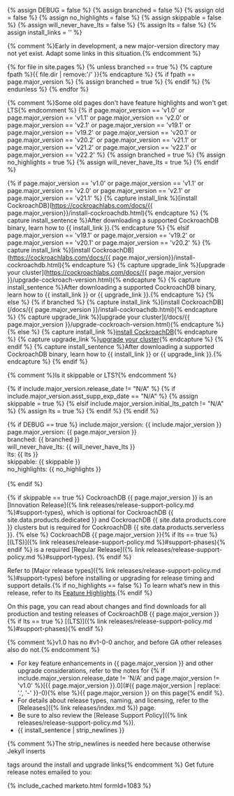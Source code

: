 {% assign DEBUG = false %}
{% assign branched = false %}
{% assign old = false %}
{% assign no_highlights = false %}
{% assign skippable = false %}
{% assign will_never_have_lts = false %}
{% assign lts = false %}
{% assign install_links = '' %}

{% comment %}Early in development, a new major-version directory may not
             yet exist. Adapt some links in this situation.{% endcomment %}

{% for file in site.pages %}
  {% unless branched == true %}
    {% capture fpath %}{{ file.dir | remove:'/' }}{% endcapture %}
    {% if fpath == page.major_version %}
      {% assign branched = true %}
    {% endif %}
  {% endunless %}
{% endfor %}

{% comment %}Some old pages don't have feature highlights and won't get LTS{% endcomment %}
{% if page.major_version == 'v1.0' or
      page.major_version == 'v1.1' or
      page.major_version == 'v2.0' or
      page.major_version == 'v2.1' or
      page.major_version == 'v19.1' or
      page.major_version == 'v19.2' or
      page.major_version == 'v20.1' or
      page.major_version == 'v20.2' or
      page.major_version == 'v21.1' or
      page.major_version == 'v21.2' or
      page.major_version == 'v22.1' or
      page.major_version == 'v22.2' %}
  {% assign branched = true %}
  {% assign no_highlights = true %}
  {% assign will_never_have_lts = true %}
{% endif %}

{% if page.major_version == 'v1.0' or page.major_version == 'v1.1' or page.major_version == 'v2.0' or page.major_version == 'v2.1' or page.major_version == 'v21.1' %}
  {% capture install_link %}[install CockroachDB](https://cockroachlabs.com/docs/{{ page.major_version}}/install-cockroachdb.html){% endcapture %}
  {% capture install_sentence %}After downloading a supported CockroachDB binary, learn how to {{ install_link }}.{% endcapture %}
{% elsif page.major_version == 'v19.1' or page.major_version == 'v19.2' or page.major_version == 'v20.1' or page.major_version == 'v20.2' %}
  {% capture install_link %}[install CockroachDB](https://cockroachlabs.com/docs/{{ page.major_version}}/install-cockroachdb.html){% endcapture %}
  {% capture upgrade_link %}[upgrade your cluster](https://cockroachlabs.com/docs/{{ page.major_version }}/upgrade-cockroach-version.html){% endcapture %}
  {% capture install_sentence %}After downloading a supported CockroachDB binary, learn how to {{ install_link }} or {{ upgrade_link }}.{% endcapture %}
{% else %}
  {% if branched %}
    {% capture install_link %}[install CockroachDB](/docs/{{ page.major_version }}/install-cockroachdb.html){% endcapture %}
    {% capture upgrade_link %}[upgrade your cluster](/docs/{{ page.major_version }}/upgrade-cockroach-version.html){% endcapture %}
  {% else %}
    {% capture install_link %}[install CockroachDB](/docs/dev/install-cockroachdb.html){% endcapture %}
    {% capture upgrade_link %}[upgrade your cluster](/docs/dev/upgrade-cockroach-version.html){% endcapture %}
  {% endif %}
  {% capture install_sentence %}After downloading a supported CockroachDB binary, learn how to {{ install_link }} or {{ upgrade_link }}.{% endcapture %}
{% endif %}

{% comment %}Is it skippable or LTS?{% endcomment %}

{% if include.major_version.release_date != "N/A" %}
  {% if include.major_version.asst_supp_exp_date == "N/A" %}
    {% assign skippable = true %}
  {% elsif include.major_version.initial_lts_patch != "N/A" %}
    {% assign lts = true %}
  {% endif %}
{% endif %}

{% if DEBUG == true %}
include.major_version: {{ include.major_version }}<br />
page.major_version: {{ page.major_version }}<br />
branched: {{ branched }}<br />
will_never_have_lts: {{ will_never_have_lts }}<br />
lts: {{ lts }}<br />
skippable: {{ skippable }}<br />
no_highlights: {{ no_highlights }}<br />
<br />
{% endif %}

{% if skippable == true %}
CockroachDB {{ page.major_version }} is an [Innovation Release]({% link releases/release-support-policy.md %}#support-types), which is optional for CockroachDB {{ site.data.products.dedicated }} and CockroachDB {{ site.data.products.core }} clusters but is required for CockroachDB {{ site.data.products.serverless }}.
{% else %}
CockroachDB {{ page.major_version }}{% if lts == true %} [(LTS)]({% link releases/release-support-policy.md %}#support-phases){% endif %} is a required [Regular Release]({% link releases/release-support-policy.md %}#support-types).
{% endif %}

Refer to [Major release types]({% link releases/release-support-policy.md %}#support-types) before installing or upgrading for release timing and support details.{% if no_highlights == false %} To learn what’s new in this release, refer to its [Feature Highlights](#feature-highlights).{% endif %}

On this page, you can read about changes and find downloads for all production and testing releases of CockroachDB {{ page.major_version }}{% if lts == true %}&nbsp;[(LTS)]({% link releases/release-support-policy.md %}#support-phases){% endif %}

{% comment %}v1.0 has no #v1-0-0 anchor, and before GA other releases also do not.{% endcomment %}
- For key feature enhancements in {{ page.major_version }} and other upgrade considerations, refer to the notes for {% if include.major_version.release_date != 'N/A' and page.major_version != 'v1.0' %}[{{ page.major_version }}.0](#{{ page.major_version | replace: '.', '-' }}-0){% else %}{{ page.major_version }} on this page{% endif %}.
- For details about release types, naming, and licensing, refer to the [Releases]({% link releases/index.md %}) page.
- Be sure to also review the [Release Support Policy]({% link releases/release-support-policy.md %}).
- {{ install_sentence | strip_newlines }}

{% comment %}The strip_newlines is needed here because otherwise Jekyll inserts <p> tags around the install and upgrade links{% endcomment %}
Get future release notes emailed to you:

{% include_cached marketo.html formId=1083 %}
